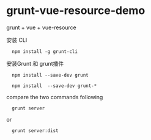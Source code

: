 grunt-vue-resource-demo
========================

grunt + vue + vue-resource

安装 CLI 

```
  npm install -g grunt-cli
```

安装Grunt 和 grunt插件

```
  npm install --save-dev grunt
```

```
  npm install  --save-dev grunt-*
```

compare the two commands following 

```
  grunt server
```

or

```
  grunt server:dist
```
